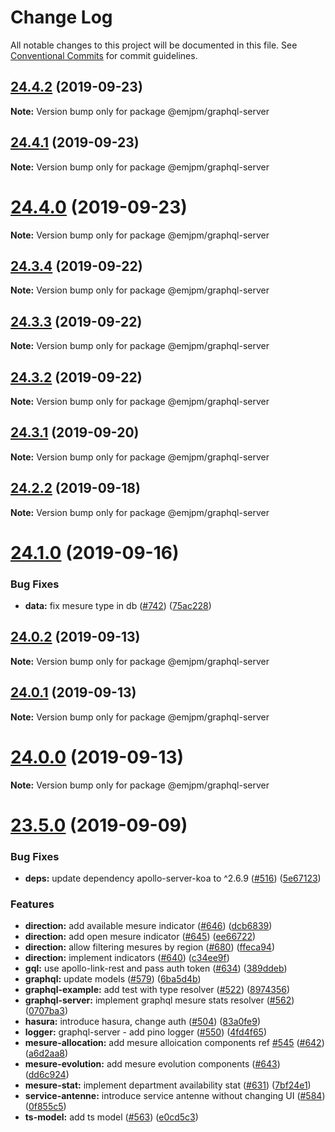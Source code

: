 # Change Log

All notable changes to this project will be documented in this file.
See [Conventional Commits](https://conventionalcommits.org) for commit guidelines.

## [24.4.2](https://github.com/SocialGouv/emjpm/compare/v24.4.1...v24.4.2) (2019-09-23)

**Note:** Version bump only for package @emjpm/graphql-server





## [24.4.1](https://github.com/SocialGouv/emjpm/compare/v24.4.0...v24.4.1) (2019-09-23)

**Note:** Version bump only for package @emjpm/graphql-server





# [24.4.0](https://github.com/SocialGouv/emjpm/compare/v24.3.4...v24.4.0) (2019-09-23)

**Note:** Version bump only for package @emjpm/graphql-server





## [24.3.4](https://github.com/SocialGouv/emjpm/compare/v24.3.3...v24.3.4) (2019-09-22)

**Note:** Version bump only for package @emjpm/graphql-server





## [24.3.3](https://github.com/SocialGouv/emjpm/compare/v24.3.2...v24.3.3) (2019-09-22)

**Note:** Version bump only for package @emjpm/graphql-server





## [24.3.2](https://github.com/SocialGouv/emjpm/compare/v24.3.1...v24.3.2) (2019-09-22)

**Note:** Version bump only for package @emjpm/graphql-server





## [24.3.1](https://github.com/SocialGouv/emjpm/compare/v24.3.0...v24.3.1) (2019-09-20)

**Note:** Version bump only for package @emjpm/graphql-server





## [24.2.2](https://github.com/SocialGouv/emjpm/compare/v24.2.1...v24.2.2) (2019-09-18)

**Note:** Version bump only for package @emjpm/graphql-server





# [24.1.0](https://github.com/SocialGouv/emjpm/compare/v24.0.2...v24.1.0) (2019-09-16)


### Bug Fixes

* **data:** fix mesure type in db ([#742](https://github.com/SocialGouv/emjpm/issues/742)) ([75ac228](https://github.com/SocialGouv/emjpm/commit/75ac228))





## [24.0.2](https://github.com/SocialGouv/emjpm/compare/v24.0.1...v24.0.2) (2019-09-13)

**Note:** Version bump only for package @emjpm/graphql-server





## [24.0.1](https://github.com/SocialGouv/emjpm/compare/v24.0.0...v24.0.1) (2019-09-13)

**Note:** Version bump only for package @emjpm/graphql-server





# [24.0.0](https://github.com/SocialGouv/emjpm/compare/v23.5.0...v24.0.0) (2019-09-13)

**Note:** Version bump only for package @emjpm/graphql-server





# [23.5.0](https://github.com/SocialGouv/emjpm/compare/v23.4.5...v23.5.0) (2019-09-09)


### Bug Fixes

* **deps:** update dependency apollo-server-koa to ^2.6.9 ([#516](https://github.com/SocialGouv/emjpm/issues/516)) ([5e67123](https://github.com/SocialGouv/emjpm/commit/5e67123))


### Features

* **direction:** add available mesure indicator ([#646](https://github.com/SocialGouv/emjpm/issues/646)) ([dcb6839](https://github.com/SocialGouv/emjpm/commit/dcb6839))
* **direction:** add open mesure indicator ([#645](https://github.com/SocialGouv/emjpm/issues/645)) ([ee66722](https://github.com/SocialGouv/emjpm/commit/ee66722))
* **direction:** allow filtering mesures by region ([#680](https://github.com/SocialGouv/emjpm/issues/680)) ([ffeca94](https://github.com/SocialGouv/emjpm/commit/ffeca94))
* **direction:** implement indicators ([#640](https://github.com/SocialGouv/emjpm/issues/640)) ([c34ee9f](https://github.com/SocialGouv/emjpm/commit/c34ee9f))
* **gql:** use apollo-link-rest and pass auth token ([#634](https://github.com/SocialGouv/emjpm/issues/634)) ([389ddeb](https://github.com/SocialGouv/emjpm/commit/389ddeb))
* **graphql:** update models ([#579](https://github.com/SocialGouv/emjpm/issues/579)) ([6ba5d4b](https://github.com/SocialGouv/emjpm/commit/6ba5d4b))
* **graphql-example:** add test with type resolver ([#522](https://github.com/SocialGouv/emjpm/issues/522)) ([8974356](https://github.com/SocialGouv/emjpm/commit/8974356))
* **graphql-server:** implement graphql mesure stats resolver ([#562](https://github.com/SocialGouv/emjpm/issues/562)) ([0707ba3](https://github.com/SocialGouv/emjpm/commit/0707ba3))
* **hasura:** introduce hasura, change auth ([#504](https://github.com/SocialGouv/emjpm/issues/504)) ([83a0fe9](https://github.com/SocialGouv/emjpm/commit/83a0fe9))
* **logger:** graphql-server - add pino logger ([#550](https://github.com/SocialGouv/emjpm/issues/550)) ([4fd4f65](https://github.com/SocialGouv/emjpm/commit/4fd4f65))
* **mesure-allocation:** add mesure alloication components ref [#545](https://github.com/SocialGouv/emjpm/issues/545) ([#642](https://github.com/SocialGouv/emjpm/issues/642)) ([a6d2aa8](https://github.com/SocialGouv/emjpm/commit/a6d2aa8))
* **mesure-evolution:** add mesure evolution components ([#643](https://github.com/SocialGouv/emjpm/issues/643)) ([dd6c924](https://github.com/SocialGouv/emjpm/commit/dd6c924))
* **mesure-stat:** implement department availability stat ([#631](https://github.com/SocialGouv/emjpm/issues/631)) ([7bf24e1](https://github.com/SocialGouv/emjpm/commit/7bf24e1))
* **service-antenne:** introduce service antenne without changing UI ([#584](https://github.com/SocialGouv/emjpm/issues/584)) ([0f855c5](https://github.com/SocialGouv/emjpm/commit/0f855c5))
* **ts-model:** add ts model ([#563](https://github.com/SocialGouv/emjpm/issues/563)) ([e0cd5c3](https://github.com/SocialGouv/emjpm/commit/e0cd5c3))
